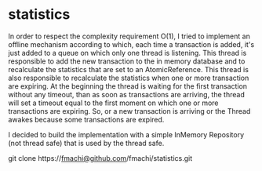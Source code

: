 # statistics

In order to respect the complexity requirement O(1), I tried to implement an
offline mechanism according to which, each time a transaction is added, it's just
added to a queue on which only one thread is listening.
This thread is responsible to add the new transaction to the in memory database
and to recalculate the statistics that are set to an AtomicReference.
This thread is also responsible to recalculate the statistics when one or more
transaction are expiring.
At the beginning the thread is waiting for the first transaction without any
timeout, than as soon as transactions are arriving, the thread will set a timeout
equal to the first moment on which one or more transactions are expiring. So,
or a new transaction is arriving or the Thread awakes because some transactions
are expired.

I decided to build the implementation with a simple InMemory Repository (not
thread safe) that is used by the thread safe.




git clone https://fmachi@github.com/fmachi/statistics.git

